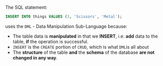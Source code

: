 The SQL statement:

```sql
INSERT INTO things VALUES (3, 'Scissors', 'Metal');
```

uses the `DML` - Data Manipulation Sub-Language because:

- The table data is __manipulated__ in that we __INSERT__, i.e. __add__ data to the table, __if__ the operation is successful.
- `INSERT` is the `CREATE` portion of `CRUD`, which is what `DML`is all about
- The __structure__ of the table __and__ the __schema__ of the database __are not changed in any way__.

